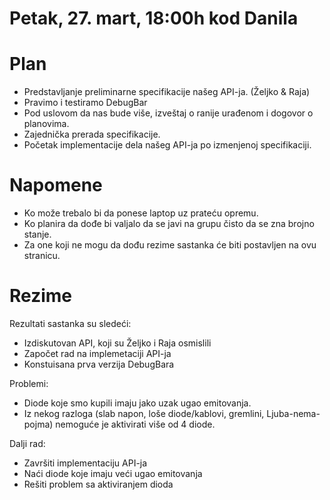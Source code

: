 # Petak, 27. mart, 18:00h kod Danila #

# Plan #
  * Predstavljanje preliminarne specifikacije našeg API-ja. (Željko & Raja)
  * Pravimo i testiramo DebugBar
  * Pod uslovom da nas bude više, izveštaj o ranije urađenom i dogovor o planovima.
  * Zajednička prerada specifikacije.
  * Početak implementacije dela našeg API-ja po izmenjenoj specifikaciji.

# Napomene #
  * Ko može trebalo bi da ponese laptop uz prateću opremu.
  * Ko planira da dođe bi valjalo da se javi na grupu čisto da se zna brojno stanje.
  * Za one koji ne mogu da dođu rezime sastanka će biti postavljen na ovu stranicu.

# Rezime #

Rezultati sastanka su sledeći:

  * Izdiskutovan API, koji su Željko i Raja osmislili
  * Započet rad na implemetaciji API-ja
  * Konstuisana prva verzija DebugBara

Problemi:
  * Diode koje smo kupili imaju jako uzak ugao emitovanja.
  * Iz nekog razloga (slab napon, loše diode/kablovi, gremlini, Ljuba-nema-pojma) nemoguće je aktivirati više od 4 diode.

Dalji rad:
  * Završiti implementaciju API-ja
  * Naći diode koje imaju veći ugao emitovanja
  * Rešiti problem sa aktiviranjem dioda
